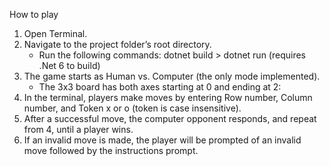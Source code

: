 How to play
1. Open Terminal.
2. Navigate to the project folder’s root directory.
    - Run the following commands: dotnet build > dotnet run (requires .Net 6 to build)
3. The game starts as Human vs. Computer (the only mode implemented).
    - The 3x3 board has both axes starting at 0 and ending at 2:
4. In the terminal, players make moves by entering Row number, Column number, and 
Token x or o (token is case insensitive).
5. After a successful move, the computer opponent responds, and repeat from 4, until a 
player wins. 
6. If an invalid move is made, the player will be prompted of an invalid move followed 
by the instructions prompt.
